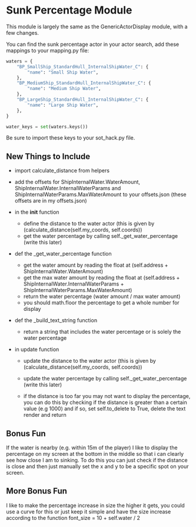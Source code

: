 # Sunk Percentage Module
This module is largely the same as the GenericActorDisplay module, with a few changes.

You can find the sunk percentage actor in your actor search, add these mappings to your mapping.py file:
```python
waters = {
    "BP_SmallShip_StandardHull_InternalShipWater_C": {
        "name": "Small Ship Water",
    },
    "BP_MediumShip_StandardHull_InternalShipWater_C": {
        "name": "Medium Ship Water",
    },
    "BP_LargeShip_StandardHull_InternalShipWater_C": {
        "name": "Large Ship Water",
    },
}

water_keys = set(waters.keys())
```
Be sure to import these keys to your sot_hack.py file.

## New Things to Include
- import calculate_distance from helpers
- add the offsets for ShipInternalWater.WaterAmount, ShipInternalWater.InternalWaterParams and ShipInternalWaterParams.MaxWaterAmount to your offsets.json (these offsets are in my offsets.json)
- in the __init__ function
    - define the distance to the water actor (this is given by (calculate_distance(self.my_coords, self.coords))
    - get the water percentage by calling self._get_water_percentage (write this later)

- def the _get_water_percentage function
    - get the water amount by reading the float at (self.address + ShipInternalWater.WaterAmount)
    - get the max water amount by reading the float at (self.address + ShipInternalWater.InternalWaterParams + ShipInternalWaterParams.MaxWaterAmount)
    - return the water percentage (water amount / max water amount)
    - you should math.floor the percentage to get a whole number for display

- def the _build_text_string function
    - return a string that includes the water percentage or is solely the water percentage

- in update function
    - update the distance to the water actor (this is given by (calculate_distance(self.my_coords, self.coords))
    - update the water percentage by calling self._get_water_percentage (write this later)

    - if the distance is too far you may not want to display the percentage, you can do this by checking if the distance is greater than a certain value (e.g 1000) and if so, set self.to_delete to True, delete the text render and return

## Bonus Fun
If the water is nearby (e.g. within 15m of the player) I like to display the percentage on my screen at the bottom in the middle so that i can clearly see how close I am to sinking. To do this you can just check if the distance is close and then just manually set the x and y to be a specific spot on your screen.

## More Bonus Fun
I like to make the percentage increase in size the higher it gets, you could use a curve for this or just keep it simple and have the size increase according to the function font_size = 10 + self.water / 2
